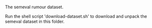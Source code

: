 The semeval rumour dataset.

Run the shell script 'download-dataset.sh' to download and unpack the semeval dataset in this folder.
